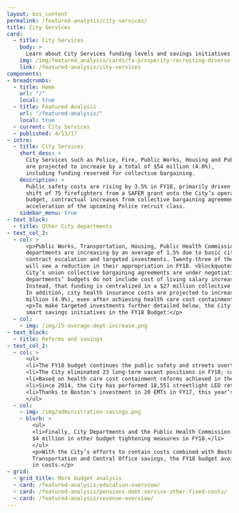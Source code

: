 ```yaml
---
layout: bos_content
permalink: /featured-analysis/city-services/
title: City Services
card:
  - title: City Services
    body: >
      Learn about City Services funding levels and savings initiatives.
    img: /img/featured_analysis/cards/fa-prosperity-recruiting-diverse-police-force.jpg
    link: /featured-analysis/city-services
components:
- breadcrumbs:
  - title: Home
    url: "/"
    local: true
  - title: Featured Analysis
    url: "/featured-analysis/"
    local: true
  - current: City Services
  - published: 4/13/17
- intro:
  - title: City Services
    short_desc: >
      City Services such as Police, Fire, Public Works, Housing and Public Health 
      are projected to increase by a total of $54 million (4.0%), 
      including funding reserved for collective bargaining.
    description: >
      Public safety costs are rising by 3.5% in FY18, primarily driven by the 
      shift of 75 firefighters from a SAFER grant onto the City’s operating 
      budget, contractual increases from collective bargaining agreements, and 
      acceleration of the upcoming Police recruit class. 
    sidebar_menu: true
- text_block: 
  - title: Other City departments
- text_col_2:
  - col: >
      <p>Public Works, Transportation, Housing, Public Health Commission and 38 other 
      departments are increasing by an average of 1.5% due to basic city services 
      contract escalation and targeted investments. Twenty-three of these departments 
      will see a reduction in their appropriation in FY18. <blockquote>Because almost all of the 
      City’s union collective bargaining agreements are under negotiation, most 
      departments’ budgets do not include cost of living salary increases for employees. 
      Instead, that funding is centralized in a $27 million collective bargaining reserve.</blockquote>
      In addition, city health insurance costs are projected to increase by $10.6 
      million (4.9%), even after achieving health care cost containment savings.</p>
      <p>To make targeted investments further detailed below, the City is pursuing 
      smart savings initiatives in the FY18 Budget:</p>
  - col: 
    - img: /img/15-average-dept-increase.png
- text_block:
  - title: Reforms and savings
- text_col_2:
  - col: >
      <ul>
      <li>The FY18 budget continues the public safety and streets overtime reforms launched last year and adds the Parks Department, achieving $13.2 million in cost avoidance.</li>
      <li>The City eliminated 23 long-term vacant positions in FY18; cumulatively, we estimate the City will see $5.3 million in costs avoided from inactivating long term vacants over two years.</li>
      <li>Based on health care cost containment reforms achieved in the 2015 PEC agreement, Boston will achieve $10 million in savings in FY18, $2.6 million of which are related to FY18 specific changes.</li>
      <li>Since 2014, the City has performed 18,551 streetlight LED retrofits. The FY18 Budget reflects an avoidance of 33.6 mWh, or $5.8 million in energy costs, directly attributable to this work.</li> 
      <li>Thanks to Boston's investment in 20 EMTs in FY17, this year’s budget achieves a 10% reduction in EMS overtime and 8% increase in third party billing revenue. These changes will generate a $4.1 million in net savings for the City in FY18.</li>
      </ul>
  - col: 
    - img: /img/administration-savings.png
    - blurb: >
        <ul>
        <li>Finally, City Departments and the Public Health Commission include a combined 
        $4 million in other budget tightening measures in FY18.</li> 
        </ul>
        <p>With the City’s efforts to contain costs combined with Boston Public Schools’ 
        Transportation and Central Office savings, the FY18 budget avoids $60 million 
        in costs.</p>
- grid:
  - grid_title: More budget analysis
  - card: /featured-analysis/education-overview/
  - card: /featured-analysis/pensions-debt-service-other-fixed-costs/
  - card: /featured-analysis/revenue-overview/
---
```

